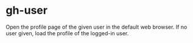 # gh-user

Open the profile page of the given user in the default web browser. If no user
given, load the profile of the logged-in user.

